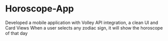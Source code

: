 # Horoscope-App
Developed a mobile application with Volley API integration, a clean UI and Card Views  When a user selects any zodiac sign, it will show the horoscope of that day
